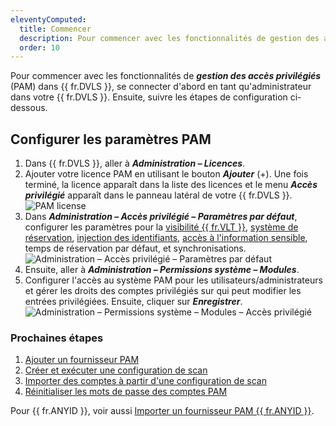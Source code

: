 ```yaml
---
eleventyComputed:
  title: Commencer
  description: Pour commencer avec les fonctionnalités de gestion des accès privilégiés (PAM) de {{fr.DVLS}}, connectez-vous d'abord en tant qu'administrateur dans votre {{fr.DVLS}}.
  order: 10
---
```

Pour commencer avec les fonctionnalités de ***gestion des accès privilégiés*** (PAM) dans {{ fr.DVLS }}, se connecter d'abord en tant qu'administrateur dans votre {{ fr.DVLS }}. Ensuite, suivre les étapes de configuration ci-dessous.

## Configurer les paramètres PAM

1. Dans {{ fr.DVLS }}, aller à ***Administration – Licences***.
1. Ajouter votre licence PAM en utilisant le bouton ***Ajouter*** (+). Une fois terminé, la licence apparaît dans la liste des licences et le menu ***Accès privilégié*** apparaît dans le panneau latéral de votre {{ fr.DVLS }}.
![PAM license](https://cdnweb.devolutions.net/docs/docs_en_server_ServerOp2104.png)
1. Dans ***Administration – Accès privilégié – Paramètres par défaut***, configurer les paramètres pour la [visibilité {{ fr.VLT }}](/server/web-interface/vault-access/), [système de réservation](/pam/server/checkout-process/request-checkout/), [injection des identifiants](/pam/server/view-sensitive-data-account-brokering/), [accès à l'information sensible](/pam/server/view-sensitive-data-account-brokering/), temps de réservation par défaut, et synchronisations.
![Administration – Accès privilégié – Paramètres par défaut](https://cdnweb.devolutions.net/docs/docs_en_server_ServerOp2105.png)
1. Ensuite, aller à ***Administration – Permissions système – Modules***.
1. Configurer l'accès au système PAM pour les utilisateurs/administrateurs et gérer les droits des comptes privilégiés sur qui peut modifier les entrées privilégiées. Ensuite, cliquer sur ***Enregistrer***.
![Administration – Permissions système – Modules – Accès privilégié](https://cdnweb.devolutions.net/docs/docs_en_server_ServerOp2106.png)

### Prochaines étapes

1. [Ajouter un fournisseur PAM](pam/server/getting-started/add-pam-provider)
1. [Créer et exécuter une configuration de scan](pam/server/getting-started/create-run-scan-configuration)
1. [Importer des comptes à partir d'une configuration de scan](pam/server/getting-started/import-accounts-scan-configuration)
1. [Réinitialiser les mots de passe des comptes PAM](pam/server/getting-started/reset-pam-account-passwords)

Pour {{ fr.ANYID }}, voir aussi [Importer un fournisseur PAM {{ fr.ANYID }}](pam/server/getting-started/anyidentity/import-anyidentity-pam-provider).
